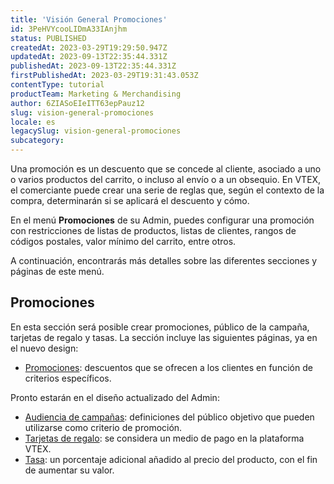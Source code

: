 ```yaml
---
title: 'Visión General Promociones'
id: 3PeHVYcooLIDmA33IAnjhm
status: PUBLISHED
createdAt: 2023-03-29T19:29:50.947Z
updatedAt: 2023-09-13T22:35:44.331Z
publishedAt: 2023-09-13T22:35:44.331Z
firstPublishedAt: 2023-03-29T19:31:43.053Z
contentType: tutorial
productTeam: Marketing & Merchandising
author: 6ZIASoEIeITT63epPauz12
slug: vision-general-promociones
locale: es
legacySlug: vision-general-promociones
subcategory: 
---
```


Una promoción es un descuento que se concede al cliente, asociado a uno o varios productos del carrito, o incluso al envío o a un obsequio. En VTEX, el comerciante puede crear una serie de reglas que, según el contexto de la compra, determinarán si se aplicará el descuento y cómo. 

En el menú **Promociones** de su Admin, puedes configurar una promoción con restricciones de listas de productos, listas de clientes, rangos de códigos postales, valor mínimo del carrito, entre otros.

A continuación, encontrarás más detalles sobre las diferentes secciones y páginas de este menú.

## Promociones
En esta sección será posible crear promociones, público de la campaña, tarjetas de regalo y tasas. La sección incluye las siguientes páginas, ya en el nuevo design:

- [Promociones](https://help.vtex.com/es/v4/docs/lista-de-promocoes--5LtzPm5kQdRVI06KXHE0Td): descuentos que se ofrecen a los clientes en función de criterios específicos.  

Pronto estarán en el diseño actualizado del Admin:  
- [Audiencia de campañas](https://help.vtex.com/es/tutorial/Crear-audiencia-de-campanas--6cnuDZJzIkIeocewAQQK4K): definiciones del público objetivo que pueden utilizarse como criterio de promoción.  
- [Tarjetas de regalo](https://help.vtex.com/es/tutorial/gift-card--tutorials_995): se considera un medio de pago en la plataforma VTEX.   
- [Tasa](https://help.vtex.com/es/tutorial/creando-la-tasaimpuesto--tutorials_321): un porcentaje adicional añadido al precio del producto, con el fin de aumentar su valor.  
